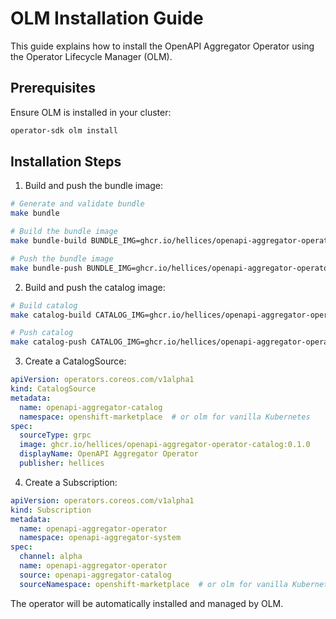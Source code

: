 # OLM Installation Guide

This guide explains how to install the OpenAPI Aggregator Operator using the Operator Lifecycle Manager (OLM).

## Prerequisites

Ensure OLM is installed in your cluster:
```bash
operator-sdk olm install
```

## Installation Steps

1. Build and push the bundle image:
```bash
# Generate and validate bundle
make bundle

# Build the bundle image
make bundle-build BUNDLE_IMG=ghcr.io/hellices/openapi-aggregator-operator-bundle:0.1.0

# Push the bundle image
make bundle-push BUNDLE_IMG=ghcr.io/hellices/openapi-aggregator-operator-bundle:0.1.0
```

2. Build and push the catalog image:
```bash
# Build catalog
make catalog-build CATALOG_IMG=ghcr.io/hellices/openapi-aggregator-operator-catalog:0.1.0

# Push catalog
make catalog-push CATALOG_IMG=ghcr.io/hellices/openapi-aggregator-operator-catalog:0.1.0
```

3. Create a CatalogSource:
```yaml
apiVersion: operators.coreos.com/v1alpha1
kind: CatalogSource
metadata:
  name: openapi-aggregator-catalog
  namespace: openshift-marketplace  # or olm for vanilla Kubernetes
spec:
  sourceType: grpc
  image: ghcr.io/hellices/openapi-aggregator-operator-catalog:0.1.0
  displayName: OpenAPI Aggregator Operator
  publisher: hellices
```

4. Create a Subscription:
```yaml
apiVersion: operators.coreos.com/v1alpha1
kind: Subscription
metadata:
  name: openapi-aggregator-operator
  namespace: openapi-aggregator-system
spec:
  channel: alpha
  name: openapi-aggregator-operator
  source: openapi-aggregator-catalog
  sourceNamespace: openshift-marketplace  # or olm for vanilla Kubernetes
```

The operator will be automatically installed and managed by OLM.
